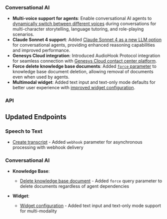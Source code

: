 ### Conversational AI

- **Multi-voice support for agents**: Enable conversational AI agents to [dynamically switch between different voices](/docs/conversational-ai/customization/voice/multi-voice) during conversations for multi-character storytelling, language tutoring, and role-playing scenarios.
- **Claude Sonnet 4 support**: Added [Claude Sonnet 4 as a new LLM option](/docs/conversational-ai/customization/llm#anthropic) for conversational agents, providing enhanced reasoning capabilities and improved performance.
- **Genesys Cloud integration**: Introduced AudioHook Protocol integration for seamless connection with [Genesys Cloud contact center platform](/docs/conversational-ai/phone-numbers/c-caa-s-integrations/genesys).
- **Force delete knowledge base documents**: Added [`force` parameter](/docs/api-reference/knowledge-base/delete#request.query.force.force) to knowledge base document deletion, allowing removal of documents even when used by agents.
- **Multimodal widget**: Added text input and text-only mode defaults for better user experience with [improved widget configuration](/docs/api-reference/widget/get#response.body.widget_config.supports_text_only).

### API

<Accordion title="View API changes">

## Updated Endpoints

### Speech to Text

- [Create transcript](/docs/api-reference/speech-to-text/convert) - Added `webhook` parameter for asynchronous processing with webhook delivery

### Conversational AI

- **Knowledge Base**:

  - [Delete knowledge base document](/docs/api-reference/knowledge-base/delete) - Added `force` query parameter to delete documents regardless of agent dependencies

- **Widget**:
  - [Widget configuration](/docs/api-reference/widget/get) - Added text input and text-only mode support for multi-modality

</Accordion>
